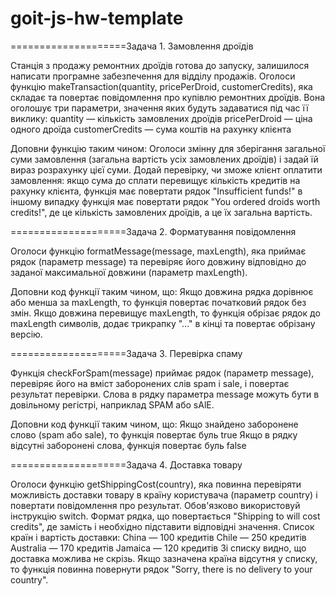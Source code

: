 # goit-js-hw-template

====================Задача 1. Замовлення дроїдів

Станція з продажу ремонтних дроїдів готова до запуску, залишилося написати
програмне забезпечення для відділу продажів. Оголоси функцію
makeTransaction(quantity, pricePerDroid, customerCredits), яка складає та
повертає повідомлення про купівлю ремонтних дроїдів. Вона оголошує три
параметри, значення яких будуть задаватися під час її виклику: quantity —
кількість замовлених дроїдів pricePerDroid — ціна одного дроїда customerCredits
— сума коштів на рахунку клієнта

Доповни функцію таким чином: Оголоси змінну для зберігання загальної суми
замовлення (загальна вартість усіх замовлених дроїдів) і задай їй вираз
розрахунку цієї суми. Додай перевірку, чи зможе клієнт оплатити замовлення: якщо
сума до сплати перевищує кількість кредитів на рахунку клієнта, функція має
повертати рядок "Insufficient funds!" в іншому випадку функція має повертати
рядок "You ordered <quantity> droids worth <totalPrice> credits!", де <quantity>
це кількість замовлених дроїдів, а <totalPrice> це їх загальна вартість.

====================Задача 2. Форматування повідомлення

Оголоси функцію formatMessage(message, maxLength), яка приймає рядок (параметр
message) та перевіряє його довжину відповідно до заданої максимальної довжини
(параметр maxLength).

Доповни код функції таким чином, що: Якщо довжина рядка дорівнює або менша за
maxLength, то функція повертає початковий рядок без змін. Якщо довжина перевищує
maxLength, то функція обрізає рядок до maxLength символів, додає трикрапку "..."
в кінці та повертає обрізану версію.

====================Задача 3. Перевірка спаму

Функція checkForSpam(message) приймає рядок (параметр message), перевіряє його
на вміст заборонених слів spam і sale, і повертає результат перевірки. Слова в
рядку параметра message можуть бути в довільному регістрі, наприклад SPAM або
sAlE.

Доповни код функції таким чином, що: Якщо знайдено заборонене слово (spam або
sale), то функція повертає буль true Якщо в рядку відсутні заборонені слова,
функція повертає буль false

====================Задача 4. Доставка товару

Оголоси функцію getShippingCost(country), яка повинна перевіряти можливість
доставки товару в країну користувача (параметр country) і повертати повідомлення
про результат. Обов'язково використовуй інструкцію switch. Формат рядка, що
повертається "Shipping to <country> will cost <price> credits", де замість
<country> і <price> необхідно підставити відповідні значення. Список країн і
вартість доставки: China — 100 кредитів Chile — 250 кредитів Australia — 170
кредитів Jamaica — 120 кредитів Зі списку видно, що доставка можлива не скрізь.
Якщо зазначена країна відсутня у списку, то функція повинна повернути рядок
"Sorry, there is no delivery to your country".
